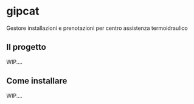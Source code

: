 # gipcat
Gestore installazioni e prenotazioni per centro assistenza termoidraulico

## Il progetto
WIP....

## Come installare
WIP....

